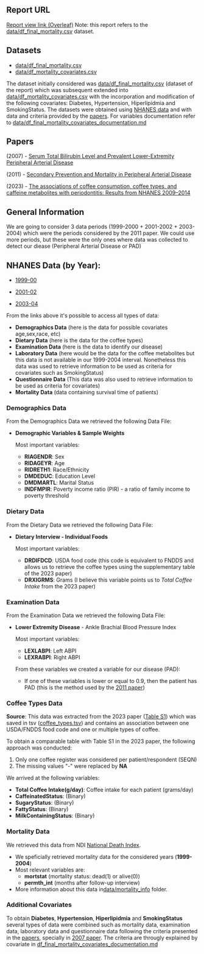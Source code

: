 ## Report URL
[Report view link (Overleaf)](https://www.overleaf.com/read/fgwtctfwcqzr#96a962)
Note: this report refers to the [data/df_final_mortality.csv](data/df_final_mortality.csv) dataset.


## Datasets
* [data/df_final_mortality.csv](data/df_final_mortality.csv)
* [data/df_mortality_covariates.csv](data/df_final_mortality_covariates.csv) 

The dataset initially considered was [data/df_final_mortality.csv](data/df_final_mortality.csv) (dataset of the report) which was subsequent extended into [data/df_mortality_covariates.csv](data/df_final_mortality_covariates.csv) with the incorporation and modification of the following covariates:  Diabetes, Hypertension, Hiperlipidmia and SmokingStatus. The datasets were obtained using [NHANES data](#nhanes-data-by-year) and with data and criteria provided by the [papers](#papers). For variables documentation refer to [data/df_final_mortality_covariates_documentation.md](data/df_final_mortality_covariates_documentation.md)

## Papers 
(2007) - [Serum Total Bilirubin Level and Prevalent Lower-Extremity Peripheral Arterial Disease](/papers/perlstein-et-al-2007-serum-total-bilirubin-level-and-prevalent-lower-extremity-peripheral-arterial-disease.pdf)

(2011) - [Secondary Prevention and Mortality in Peripheral Arterial Disease](/papers/pande-et-al-2011-secondary-prevention-and-mortality-in-peripheral-artery-disease.pdf)

(2023) - [The associations of coffee consumption, coffee types, and caffeine metabolites with periodontitis: Results from NHANES 2009–2014](/papers/Journal%20of%20Periodontology%20-%202023%20-%20Chen%20-%20The%20associations%20of%20coffee%20consumption%20%20coffee%20types%20%20and%20caffeine%20metabolites.pdf)

## General Information
We are going to consider 3 data periods (1999-2000 + 2001-2002 + 2003-2004) which were the periods considered by the 2011 paper. We could use more periods, but these were the only ones where data was collected to detect our diease (Peripheral Arterial Disease or PAD) 


## NHANES Data (by Year):

- [1999-00](https://wwwn.cdc.gov/nchs/nhanes/continuousnhanes/default.aspx?BeginYear=1999)

- [2001-02](https://wwwn.cdc.gov/nchs/nhanes/continuousnhanes/default.aspx?BeginYear=2001)

- [2003-04](https://wwwn.cdc.gov/nchs/nhanes/continuousnhanes/default.aspx?BeginYear=2003)

From the links above it's possible to access all types of data:
* **Demographics Data** (here is the data for possible covariates age,sex,race, etc)
* **Dietary Data** (here is the data for the coffee types)
* **Examination Data** (here is the data to identify our disease)
* **Laboratory Data** (here would be the data for the coffee metabolites but this data is not available in our 1999-2004 interval. Nonetheless this data was used to retrieve information to be used as criteria for covariates such as SmokingStatus)
* **Questionnaire Data** (This data was also used to retrieve information to be used as criteria for covariates)
* **Mortality Data** (data containing survival time of patients)

### Demographics Data
From the Demographics Data we retrieved the following Data File:
- **Demographic Variables & Sample Weights**

    Most important variables: <br>
    - **RIAGENDR**: Sex
    - **RIDAGEYR**: Age
    - **RIDRETH1**: Race/Ethnicity
    - **DMDEDUC**: Education Level
    - **DMDMARTL**: Marital Status
    - **INDFMPIR**: Poverty income ratio (PIR) - a ratio of family income to poverty threshold


### Dietary Data
From the Dietary Data we retrieved the following Data File:
- **Dietary Interview - Individual Foods**

    Most important variables: <br>
    - **DRDIFDCD**: USDA food code (this code is equivalent to FNDDS and allows us to retrieve the coffee types using the supplementary table of the 2023 paper)
    - **DRXIGRMS**: Grams (I believe this variable points us to *Total Coffee Intake* from the 2023 paper)

### Examination Data
From the Examination Data we retrieved the following Data File:
- **Lower Extremity Disease** - Ankle Brachial Blood Pressure Index

    Most important variables:
    - **LEXLABPI**: Left ABPI
    - **LEXRABPI**: Right ABPI <br>

    From these variables we created a variable for our disease (PAD):
    - If one of these variables is lower or equal to 0.9, then the patient has PAD (this is the method used by the [2011 paper]((/papers/pande-et-al-2011-secondary-prevention-and-mortality-in-peripheral-artery-disease.pdf)))


### Coffee Types Data 
**Source**: This data was extracted from the 2023 paper ([Table S1](/papers/suplementary%20material/jper11172-sup-0002-tables1.docx)) which was saved in tsv ([coffee_types.tsv](data/coffee_types.tsv)) and contains an association between one USDA/FNDDS food code and one or multiple types of coffee.

To obtain a comparable table with Table S1 in the 2023 paper, the following approach was conducted:
1. Only one coffee register was considered per patient/respondent (SEQN)
2. The missing values "-" were replaced by **NA**

We arrived at the following variables:
- **Total Coffee Intake(g/day)**: Coffee intake for each patient (grams/day)
- **CaffeinatedStatus**: (Binary)
- **SugaryStatus**: (Binary)
- **FattyStatus**: (Binary)
- **MilkContainingStatus**: (Binary)

### Mortality Data
We retrieved this data from NDI [National Death Index](https://www.cdc.gov/nchs/data-linkage/mortality-public.htm).
- We speficially retrieved mortality data for the considered years (**1999-2004**)
- Most relevant variables are:
    * **mortstat** (mortality status: dead(1) or alive(0))
    * **permth_int** (months after follow-up interview)
- More information about this data in[data/mortality_info](data/mortality_info/) folder.

### Additional Covariates
To obtain **Diabetes**, **Hypertension**, **Hiperlipidmia** and **SmokingStatus** several types of data were combined such as mortality data, examination data, laboratory data and questionnaire data following the criteria presented in the [papers](#papers), specially in [2007 paper](papers/perlstein-et-al-2007-serum-total-bilirubin-level-and-prevalent-lower-extremity-peripheral-arterial-disease.pdf). The criteria are througly explained by covariate in [df_final_mortality_covariates_documentation.md](data/df_final_mortality_covariates_documentation.md#covariates-new-ones)